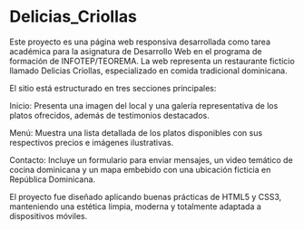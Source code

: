 # Delicias_Criollas

Este proyecto es una página web responsiva desarrollada como tarea académica para la asignatura de Desarrollo Web en el programa de formación de INFOTEP/TEOREMA. La web representa un restaurante ficticio llamado Delicias Criollas, especializado en comida tradicional dominicana.

El sitio está estructurado en tres secciones principales:

Inicio: Presenta una imagen del local y una galería representativa de los platos ofrecidos, además de testimonios destacados.

Menú: Muestra una lista detallada de los platos disponibles con sus respectivos precios e imágenes ilustrativas.

Contacto: Incluye un formulario para enviar mensajes, un video temático de cocina dominicana y un mapa embebido con una ubicación ficticia en República Dominicana.

El proyecto fue diseñado aplicando buenas prácticas de HTML5 y CSS3, manteniendo una estética limpia, moderna y totalmente adaptada a dispositivos móviles.

